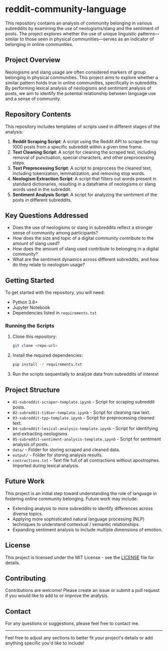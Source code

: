 # reddit-community-language

This repository contains an analysis of community belonging in various subreddits by examining the use of neologisms/slang and the sentiment of posts. The project explores whether the use of unique linguistic patterns—similar to those seen in physical communities—serves as an indicator of belonging in online communities.

## Project Overview

Neologisms and slang usage are often considered markers of group belonging in physical communities. This project aims to explore whether a similar pattern holds true in online communities, specifically in subreddits. By performing lexical analysis of neologisms and sentiment analysis of posts, we aim to identify the potential relationship between language use and a sense of community.

## Repository Contents

This repository includes templates of scripts used in different stages of the analysis:

1. **Reddit Scraping Script**: A script using the Reddit API to scrape the top 1000 posts from a specific subreddit within a given time frame.
2. **Text Cleaning Script**: A script for cleaning the scraped text, including removal of punctuation, special characters, and other preprocessing steps.
3. **Text Preprocessing Script**: A script to preprocess the cleaned text, including tokenization, lemmatization, and removing stop words.
4. **Neologism Extraction Script**: A script that filters out words present in standard dictionaries, resulting in a dataframe of neologisms or slang words used in the subreddit.
5. **Sentiment Analysis Script**: A script for analyzing the sentiment of the posts in different subreddits.

## Key Questions Addressed

- Does the use of neologisms or slang in subreddits reflect a stronger sense of community among participants?
- How does the size and topic of a digital community contribute to the amount of slang used?
- How does the amount of slang used contribute to belonging in a digital community?
- What are the sentiment dynamics across different subreddits, and how do they relate to neologism usage?

## Getting Started

To get started with the repository, you will need:
- Python 3.8+
- Jupyter Notebook
- Dependencies listed in `requirements.txt`

### Running the Scripts

1. Clone this repository:
   ```bash
   git clone <repo-url>
   ```
2. Install the required dependencies:
   ```bash
   pip install -r requirements.txt
   ```
3. Run the scripts sequentially to analyze data from subreddits of interest

## Project Structure

- `01-subreddit-scraper-template.ipynb` - Script for scraping subreddit posts.
- `02-subreddit-tidier-template.ipynb` - Script for cleaning raw text.
- `03-subreddit-tpp-template.ipynb` - Script for preprocessing cleaned text.
- `04-subreddit-lexical-analysis-template.ipynb` - Script for identifying and extracting neologisms.
- `05-subreddit-sentiment-analysis-template.ipynb` - Script for sentiment analysis of posts.
- `data/` - Folder for storing scraped and cleaned data.
- `output/` - Folder for storing analysis results.
- `contractions.txt` - Text file full of all contractions without apostrophes. Imported during lexical analysis.

## Future Work

This project is an initial step toward understanding the role of language in fostering online community belonging. Future work may include:
- Extending analysis to more subreddits to identify differences across diverse topics.
- Applying more sophisticated natural language processing (NLP) techniques to understand contextual / semantic relationships.
- Expanding sentiment analysis to include multiple dimensions of emotion.

## License

This project is licensed under the MIT License - see the [LICENSE](LICENSE) file for details.

## Contributing

Contributions are welcome! Please create an issue or submit a pull request if you would like to add to or improve the analysis.

## Contact

For any questions or suggestions, please feel free to contact me.

---

Feel free to adjust any sections to better fit your project's details or add anything specific you'd like to include!
